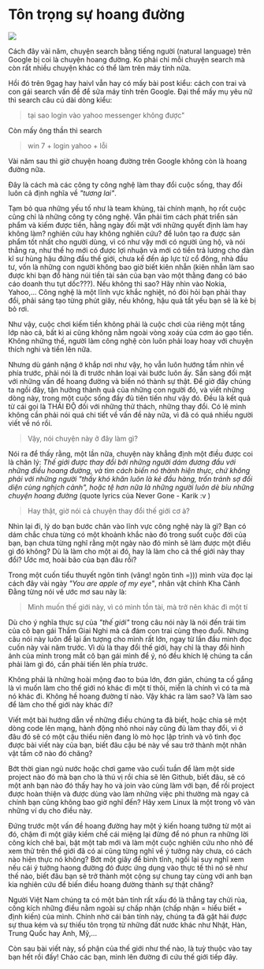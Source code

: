 # Tôn trọng sự hoang đường

![](http://huytd.github.io/posts/img/googlenaturallanguage.png)

Cách đây vài năm, chuyện search bằng tiếng người (natural language) trên Google bị coi là chuyện hoang đường. Ko phải chỉ mỗi chuyện search mà còn rất nhiều chuyện khác có thể làm trên máy tính nữa.

Hồi đó trên 9gag hay haivl vẫn hay có mấy bài post kiểu: cách con trai và con gái search vấn đề để sửa máy tính trên Google. Đại thể mấy mụ yêu nữ thì search câu cú dài dòng kiểu:

> tại sao login vào yahoo messenger không được"

Còn mấy ông thần thì search

> win 7 + login yahoo + lỗi

Vài năm sau thì giờ chuyện hoang đường trên Google không còn là hoang đường nữa.

Đây là cách mà các công ty công nghệ làm thay đổi cuộc sống, thay đổi luôn cả định nghĩa về _"tương lai"_.

Tạm bỏ qua những yếu tố như là team khủng, tài chính mạnh, họ rốt cuộc cũng chỉ là những công ty công nghệ. Vẫn phải tìm cách phát triển sản phẩm và kiếm được tiền, hằng ngày đối mặt với những quyết định làm hay không làm? nghiên cứu hay không nghiên cứu? để luôn tạo ra được sản phẩm tốt nhất cho người dùng, vì có như vậy mới có người ủng hộ, và nói thẳng ra, như thế họ mới có được lợi nhuận và mới có tiền trả lương cho dàn kĩ sư hùng hậu đứng đầu thế giới, chưa kể đến áp lực từ cổ đông, nhà đầu tư, vốn là những con người không bao giờ biết kiên nhẫn (kiên nhẫn làm sao được khi bạn đổ hàng núi tiền tài sản của bạn vào một thằng đang có báo cáo doanh thu tụt dốc???). Nếu không thì sao? Hãy nhìn vào Nokia, Yahoo,... Công nghệ là một lĩnh vực khắc nghiệt, nó đòi hỏi bạn phải thay đổi, phải sáng tạo từng phút giây, nếu không, hậu quả tất yếu bạn sẽ là kẻ bị bỏ rơi.

Như vậy, cuộc chơi kiếm tiền không phải là cuộc chơi của riêng một tầng lớp nào cả, bất kì ai cũng không nằm ngoài vòng xoáy của cơm áo gạo tiền. Không những thế, người làm công nghệ còn luôn phải loay hoay với chuyện thích nghi và tiến lên nữa.

Nhưng dù gánh nặng ở khắp nơi như vậy, họ vẫn luôn hướng tầm nhìn về phía trước, phải nói là đi trước nhân loại vài bước luôn ấy. Sẵn sàng đối mặt với những vấn đề hoang đường và biến nó thành sự thật. Để giờ đây chúng ta ngồi đây, tận hưởng thành quả của những con người đó, và viết những dòng này, trong một cuộc sống đầy đủ tiên tiến như vậy đó. Đều là kết quả từ cái gọi là THÁI ĐỘ đối với những thử thách, những thay đổi. Có lẽ mình không cần phải nói quá chi tiết về vấn đề này nữa, vì đã có quá nhiều người viết về nó rồi.

> Vậy, nói chuyện này ở đây làm gì?

Nói ra để thấy rằng, một lần nữa, chuyện này khẳng định một điều được coi là chân lý: _Thế giới được thay đổi bởi những người dám đương đầu với những điều hoang đường, và tìm cách biến nó thành hiện thực, chứ không phải với những người "thấy khó khăn luôn là kẻ đầu hàng, trốn tránh sợ đối diện cùng nghịch cảnh", hoặc tệ hơn nữa là những người luôn dè bỉu những chuyện hoang đường_ (quote lyrics của Never Gone - Karik :v )

> Hay thật, giờ nói cả chuyện thay đổi thế giới cơ à?

Nhìn lại đi, lý do bạn bước chân vào lĩnh vực công nghệ này là gì? Bạn có dám chắc chưa từng có một khoảnh khắc nào đó trong suốt cuộc đời của bạn, bạn chưa từng nghĩ rằng một ngày nào đó mình sẽ làm được một điều gì đó không? Dù là làm cho một ai đó, hay là làm cho cả thế giới này thay đổi? Ước mơ, hoài bão của bạn đâu rồi?

Trong một cuốn tiểu thuyết ngôn tình (vâng! ngôn tình =))) mình vừa đọc lại cách đây vài ngày _"You are apple of my eye"_, nhân vật chính Kha Cảnh Đằng từng nói về ước mơ sau này là:

> Mình muốn thế giới này, vì có mình tồn tài, mà trở nên khác đi một tí

Dù cho ý nghĩa thực sự của _"thế giới"_ trong câu nói này là nói đến trái tim của cô bạn gái Thẩm Giai Nghi mà cả đám con trai cùng theo đuổi. Nhưng câu nói này luôn để lại ấn tượng cho mình rất lớn, ngay từ lần đầu mình đọc cuốn này vài năm trước. Vì dù là thay đổi thế giới, hay chỉ là thay đổi hình ảnh của mình trong mắt cô bạn gái mình để ý, nó đều khích lệ chúng ta cần phải làm gì đó, cần phải tiến lên phía trước.

Không phải là những hoài mộng đao to búa lớn, đơn giản, chúng ta cố gắng là vì muốn làm cho thế giới nó khác đi một tí thôi, miễn là chính vì có ta mà nó khác đi. Không hề hoang đường tí nào. Vậy khác ra làm sao? Và làm sao để làm cho thế giới này khác đi?

Viết một bài hướng dẫn về những điều chúng ta đã biết, hoặc chia sẽ một dòng code lên mạng, hành động nhỏ nhoi này cũng đủ làm thay đổi, vì ở đâu đó sẽ có một cậu thiếu niên đang lò mò học lập trình và vô tình đọc được bài viết này của bạn, biết đâu cậu bé này về sau trở thành một nhân vật tầm cỡ nào đó chăng?

Bớt thời gian ngủ nước hoặc chơi game vào cuối tuần để làm một side project nào đó mà bạn cho là thú vị rồi chia sẽ lên Github, biết đâu, sẽ có một anh bạn nào đó thấy hay ho và join vào cùng làm với bạn, để rồi project được hoàn thiện và được dùng vào làm những việc phi thường mà ngay cả chính bạn cũng không bao giờ nghĩ đến? Hãy xem Linux là một trong vô vàn những ví dụ cho điều này.

Đứng trước một vấn đề hoang đường hay một ý kiến hoang tưởng từ một ai đó, chậm đi một giây kiềm chế cái miệng lại đừng để nó phun ra những lời công kích chê bai, bật một tab mới và làm một cuộc nghiên cứu nho nhỏ để xem thử trên thế giới đã có ai cũng từng nghĩ về ý tưởng này chưa, có cách nào hiện thực nó không? Bớt một giây để bình tĩnh, ngồi lại suy nghĩ xem nếu cái ý tưởng haong đường đó được ứng dụng vào thực tế thì nó sẽ như thế nào, biết đâu bạn sẽ trở thành một cộng sự chung tay cùng với anh bạn kia nghiên cứu để biến điều hoang đường thành sự thật chăng?

Người Việt Nam chúng ta có một bản tính rất xấu đó là thẳng tay chửi rủa, công kích những điều nằm ngoài sự chấp nhận (chấp nhận = hiểu biết + định kiến) của mình. Chính nhờ cái bản tính này, chúng ta đã gặt hái được sự thua kém và sự thiếu tôn trọng từ những đất nước khác như Nhật, Hàn, Trung Quốc hay Anh, Mỹ,...

Còn sau bài viết này, số phận của thế giới như thế nào, là tuỳ thuộc vào tay bạn hết rồi đấy! Chào các bạn, mình lên đường đi cứu thế giới tiếp đây.
